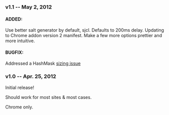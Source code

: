 
### v1.1 -- May 2, 2012

#### ADDED:

Use better salt generator by default, sjcl.
Defaults to 200ms delay.
Updating to Chrome addon version 2 manifest.
Make a few more options prettier and more intuitive.

#### BUGFIX: 

Addressed a HashMask [sizing issue](https://github.com/wyantb/HashMask/issues/26)

### v1.0 -- Apr. 25, 2012

Initial release!

Should work for most sites & most cases.

Chrome only.
